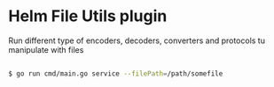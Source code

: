 # Helm File Utils plugin

Run different type of encoders, decoders, converters and protocols tu manipulate with files
```yaml

```

```sh
$ go run cmd/main.go service --filePath=/path/somefile
```